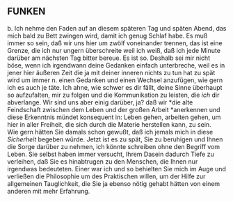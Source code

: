 ## FUNKEN
b. Ich nehme den Faden auf an diesem späteren Tag und späten Abend, das mich bald zu Bett zwingen wird, damit ich genug Schlaf habe. Es muß immer so sein, daß wir uns hier um zwölf voneinander trennen, das ist eine Grenze, die ich nur ungern überschreite weil ich weiß, daß ich jede Minute darüber am nächsten Tag bitter bereue. Es ist so. Deshalb sei mir nicht böse, wenn ich irgendwann deine Gedanken einfach unterbreche, weil es in jener hier äußeren Zeit die ja mit deiner inneren nichts zu tun hat zu spät wird um immer n. einen Gedanken und einen Wechsel anzufügen, wie gern ich es auch je täte. Ich ahne, wie schwer es dir fällt, deine Sinne überhaupt so aufzufalten, mir zu folgen und die Kommunikation zu leisten, die *ich* dir abverlange. Wir sind uns aber einig darüber, ja? daß wir *die alte Feindschaft zwischen dem Leben und der großen Arbeit *anerkennen und diese Erkenntnis mündet konsequent in: Leben gehen, arbeiten gehen, um hier in aller Freiheit, die sich durch die Materie herstellen kann, zu sein.   
 Wie gern hätten Sie damals schon gewußt, daß ich jemals mich in diese *Sicherheit* begeben würde. Jetzt ist es zu spät, Sie zu beruhigen und Ihnen die Sorge darüber zu nehmen, ich könnte schreiben ohne den Begriff vom Leben. Sie selbst haben immer versucht, Ihrem Dasein dadurch Tiefe zu verleihen, daß Sie es hinabtrugen zu den Menschen, die Ihnen nur irgendwas bedeuteten. Einer war ich und so behielten Sie mich im Auge und verließen die Philosophie um des Praktischen willen, um der Hilfe zur allgemeinen Tauglichkeit, die Sie ja ebenso nötig gehabt hätten von einem anderen mit mehr Erfahrung.    
